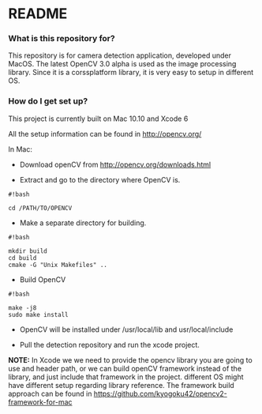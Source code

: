 # README #

### What is this repository for? ###

This repository is for camera detection application, developed under MacOS.
The latest OpenCV 3.0 alpha is used as the image processing library. Since it is a corssplatform library, it is very easy to setup in different OS. 

### How do I get set up? ###

This project is currently built on Mac 10.10 and Xcode 6

All the setup information can be found in http://opencv.org/


In Mac:

* Download openCV from http://opencv.org/downloads.html

* Extract and go to the directory where OpenCV is.

```
#!bash

cd /PATH/TO/OPENCV
```

* Make a separate directory for building.


```
#!bash

mkdir build
cd build
cmake -G "Unix Makefiles" ..
```



* Build OpenCV


```
#!bash

make -j8
sudo make install
```


* OpenCV will be installed under /usr/local/lib and usr/local/include

* Pull the detection repository and run the xcode project.

**NOTE:** In Xcode we we need to provide the opencv library you are going to use and header path, or we can build openCV framework instead of the library, and just include that framework in the project.
different OS might have different setup regarding library reference. The framework build approach can be found in https://github.com/kyogoku42/opencv2-framework-for-mac